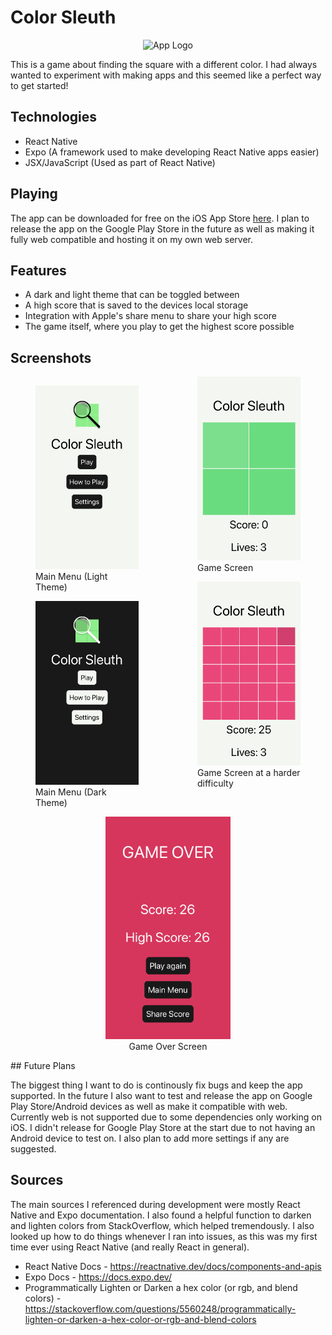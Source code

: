 # Color Sleuth

<center><image alt="App Logo" width="100" src="./assets/logo.png"></center>

This is a game about finding the square with a different color. I had always wanted to experiment with making apps and this seemed like a perfect way to get started!

## Technologies

-   React Native
-   Expo (A framework used to make developing React Native apps easier)
-   JSX/JavaScript (Used as part of React Native)

## Playing

The app can be downloaded for free on the iOS App Store [here](https://apps.apple.com/us/app/color-sleuth/id1604077102). I plan to release the app on the Google Play Store in the future
as well as making it fully web compatible and hosting it on my own web server.

## Features

-   A dark and light theme that can be toggled between
-   A high score that is saved to the devices local storage
-   Integration with Apple's share menu to share your high score
-   The game itself, where you play to get the highest score possible

## Screenshots

<div style="-webkit-column-count: 2; -moz-column-count: 2; column-count: 2;">
        <figure>
            <img width="200" src="/screenshots/appScreenshot1.png"
                alt="Main Menu (Light Theme)">
            <figcaption>Main Menu (Light Theme)</figcaption>
        </figure>
        <figure>
            <img width="200" src="/screenshots/appScreenshot5.png"
                alt="Main Menu (Dark Theme)">
            <figcaption>Main Menu (Dark Theme)</figcaption>
        </figure>
        <figure>
            <img width="200" src="/screenshots/appScreenshot2.png"
                alt="Game Screen">
            <figcaption>Game Screen</figcaption>
        </figure>
        <figure>
            <img width="200" src="/screenshots/appScreenshot3.png"
                alt="Game Screen at a harder difficulty">
            <figcaption>Game Screen at a harder difficulty</figcaption>
        </figure>
</div>
<center>
    <figure>
        <img width="200" src="/screenshots/appScreenshot4.png" alt="Game Over Screen">
        <figcaption>Game Over Screen</figcaption>
    </figure>
</center>
## Future Plans

The biggest thing I want to do is continously fix bugs and keep the app supported. In the future I also want to test and release the app on Google Play Store/Android devices as well as make it compatible with web. Currently web is not supported due to some dependencies only working on iOS. I didn't release for Google Play Store at the start due to not having an Android device to test on. I also plan to add more settings if any are suggested.

## Sources

The main sources I referenced during development were mostly React Native and Expo documentation. I also found a helpful function to darken and lighten colors from StackOverflow, which helped tremendously. I also looked up how to do things whenever I ran into issues, as this was my first time ever using React Native (and really React in general).

-   React Native Docs - <https://reactnative.dev/docs/components-and-apis>
-   Expo Docs - <https://docs.expo.dev/>
-   Programmatically Lighten or Darken a hex color (or rgb, and blend colors) - <https://stackoverflow.com/questions/5560248/programmatically-lighten-or-darken-a-hex-color-or-rgb-and-blend-colors>
